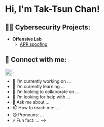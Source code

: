 <h1>Hi, I'm Tak-Tsun Chan! <br/></h1>

<h2>👨‍💻 Cybersecurity Projects:</h2>

- <b>Offensive Lab</b>
  - [APR spoofing](https://github.com/TTCCyber/github-portfolio/blob/main/Offensive%20Lab/ARP%20spoofing.md)



<h2> 🤳 Connect with me:</h2>

[<img align="left" alt="JoshMadakor | LinkedIn" width="22px" src="https://cdn.jsdelivr.net/npm/simple-icons@v3/icons/linkedin.svg" />][linkedin]

[linkedin]: www.linkedin.com/in/tak-tsun-chan-a555b5168

.
- 🔭 I’m currently working on ...
- 🌱 I’m currently learning ...
- 👯 I’m looking to collaborate on ...
- 🤔 I’m looking for help with ...
- 💬 Ask me about ...
- 📫 How to reach me: ...
- 😄 Pronouns: ...
- ⚡ Fun fact: ...
-->
